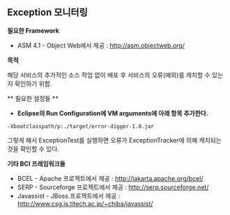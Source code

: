 Exception 모니터링
-------------------------------------

**필요한 Framework**

* ASM 4.1 - Object Web에서 제공 : http://asm.objectweb.org/

**목적**

해당 서비스의 추가적인 소스 작업 없이 배포 후 서비스의 오류(예외)를 캐치할 수 있는지 확인하기 위함.

** 필요한 설정들 **

* **Eclipse의 Run Configuration에 VM arguments에 아래 항목 추가한다.**

```
-Xbootclasspath/p:./target/error-digger-1.0.jar
```

그렇게 해서 ExceptionTest를 실행하면 오류가 ExceptionTracker에 의해 캐치되는 것을 확인할 수 있다.


**기타 BCI 프레임워크들**

* BCEL - Apache 프로젝트에서 제공 : http://jakarta.apache.org/bcel/
* SERP - Sourceforge 프로젝트에서 제공 : http://serp.sourceforge.net/
* Javassist - JBoss 프로젝트에서 제공 : http://www.csg.is.titech.ac.jp/~chiba/javassist/


